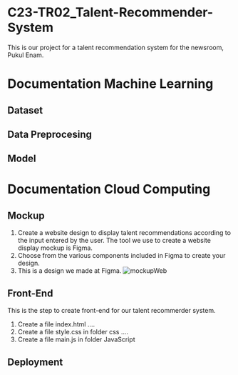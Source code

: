 # C23-TR02_Talent-Recommender-System
This is our project for a talent recommendation system for the newsroom, Pukul Enam.

# Documentation Machine Learning
## Dataset
## Data Preprocesing
## Model

# Documentation Cloud Computing
## Mockup
1. Create a website design to display talent recommendations according to the input entered by the user. The tool we use to create a website display mockup is Figma.
2. Choose from the various components included in Figma to create your design.
3. This is a design we made at Figma.
![mockupWeb](https://github.com/Ganbate-Bangkit/C23-TR02_Talent-Recommender-System/assets/75134254/32f4dd39-14fb-43d1-a8ff-8996b3ed1ced)
## Front-End
This is the step to create front-end for our talent recommerder system.
1. Create a file index.html
....
3. Create a file style.css in folder css
....
5. Create a file main.js in folder JavaScript
## Deployment


